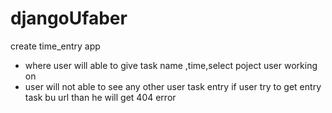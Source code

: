 # djangoUfaber
create time_entry app 
 - where user will able to give task name ,time,select poject user working on
 - user will not able to see any other user task entry if user try to get entry task bu url than he will get 404 error
